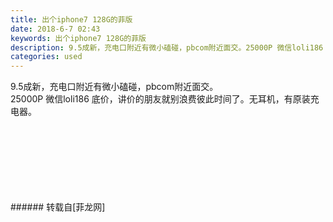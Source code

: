 ```yaml
---
title: 出个iphone7 128G的菲版
date: 2018-6-7 02:43
keywords: 出个iphone7 128G的菲版
description: 9.5成新，充电口附近有微小磕碰，pbcom附近面交。25000P 微信loli186 底价，讲价的朋友就别浪费彼此时间了。无耳机，有原装充电器。
categories: used
---
```

<td class="t_f" id="postmessage_1397761">

9.5成新，充电口附近有微小磕碰，pbcom附近面交。<br/>
25000P 微信loli186 底价，讲价的朋友就别浪费彼此时间了。无耳机，有原装充电器。<br/>
<img alt="" border="0" class="zoom" data-cf-modified-1d30acc9e1ba9f33f9749cf2-="" file="http://www.flw.ph/data/appbyme/upload/image/201806/07/94FqAeQMeo3O.jpg" id="aimg_pONAI" lazyloadthumb="1" onclick="" onmouseover="" src="http://www.flw.ph/data/appbyme/upload/image/201806/07/94FqAeQMeo3O.jpg"/><br/>
<br/>
<img alt="" border="0" class="zoom" data-cf-modified-1d30acc9e1ba9f33f9749cf2-="" file="http://www.flw.ph/data/appbyme/upload/image/201806/07/pR8UqLy2vkmH.jpg" id="aimg_RCV4B" lazyloadthumb="1" onclick="" onmouseover="" src="http://www.flw.ph/data/appbyme/upload/image/201806/07/pR8UqLy2vkmH.jpg"/><br/>
<br/>
<img alt="" border="0" class="zoom" data-cf-modified-1d30acc9e1ba9f33f9749cf2-="" file="http://www.flw.ph/data/appbyme/upload/image/201806/07/cOzjcQ7yebjR.jpg" id="aimg_I0qt4" lazyloadthumb="1" onclick="" onmouseover="" src="http://www.flw.ph/data/appbyme/upload/image/201806/07/cOzjcQ7yebjR.jpg"/><br/>
<br/>
<img alt="" border="0" class="zoom" data-cf-modified-1d30acc9e1ba9f33f9749cf2-="" file="http://www.flw.ph/data/appbyme/upload/image/201806/07/vzT9nhedSJ1F.jpg" id="aimg_Hwr95" lazyloadthumb="1" onclick="" onmouseover="" src="http://www.flw.ph/data/appbyme/upload/image/201806/07/vzT9nhedSJ1F.jpg"/><br/>
<br/>
<img alt="" border="0" class="zoom" data-cf-modified-1d30acc9e1ba9f33f9749cf2-="" file="http://www.flw.ph/data/appbyme/upload/image/201806/07/5P62WNNThXFi.jpg" id="aimg_Sf47c" lazyloadthumb="1" onclick="" onmouseover="" src="http://www.flw.ph/data/appbyme/upload/image/201806/07/5P62WNNThXFi.jpg"/><br/>
<br/>
<img alt="" border="0" class="zoom" data-cf-modified-1d30acc9e1ba9f33f9749cf2-="" file="http://www.flw.ph/data/appbyme/upload/image/201806/07/om3hJ89MsLei.jpg" id="aimg_E4Vuw" lazyloadthumb="1" onclick="" onmouseover="" src="http://www.flw.ph/data/appbyme/upload/image/201806/07/om3hJ89MsLei.jpg"/><br/>
<br/>
<img alt="" border="0" class="zoom" data-cf-modified-1d30acc9e1ba9f33f9749cf2-="" file="http://www.flw.ph/data/appbyme/upload/image/201806/07/RQqj9CBK17tW.jpg" id="aimg_jFdr8" lazyloadthumb="1" onclick="" onmouseover="" src="http://www.flw.ph/data/appbyme/upload/image/201806/07/RQqj9CBK17tW.jpg"/><br/>
<br/>
</td>
###### 转载自[菲龙网]